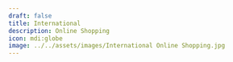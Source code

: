 ```yaml
---
draft: false
title: International
description: Online Shopping
icon: mdi:globe
image: ../../assets/images/International Online Shopping.jpg
---
```

